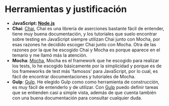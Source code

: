 # Herramientas y justificación
- **JavaScript: [Node.js](https://nodejs.org/es/)**
- **Chai**: [Chai](https://www.chaijs.com), Chai es una librería de aserciones bastante fácil de entender, tiene muy buena documentación, y los tutoriales que suelo encontrar sobre testing en JavaScript siempre utilizan Chai junto con Mocha, por esas razones he decidido escoger Chai junto con Mocha. Otra de las razones por la que he escogido Chai y Mocha es porque aparece en el temario y me llamó más la atención.
- **Mocha**: [Mocha](https://mochajs.org), Mocha es el framework que he escogido para realizar los tests, lo he escogido básicamente por la simplicidad y porque es de los frameworks de test más 'famosos' para JavaScript, por lo cual, es fácil de encontrar documentaciones y tutoriales de Mocha.
- **Gulp**: [Gulp](https://gulpjs.com). He elegido Gulp como como herramienta de construcción, es muy fácil de entenderlo y de utilizar. Con [Gulp](https://gulpjs.com) puedo definir tareas que se entienden casi a simple vista, además de que cuenta también con una buena documentación para consultar cualquier duda.
